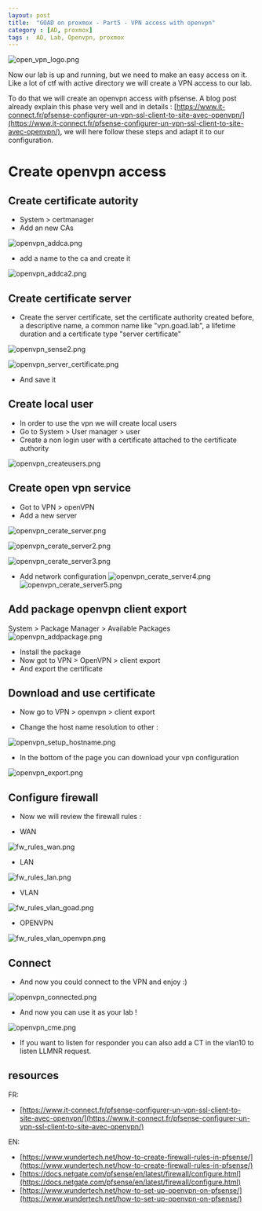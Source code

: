 ```yaml
---
layout: post
title:  "GOAD on proxmox - Part5 - VPN access with openvpn"
category : [AD, proxmox]
tags :  AD, Lab, Openvpn, proxmox
---
```


![open_vpn_logo.png](/assets/blog/proxmox/open_vpn_logo.png)

Now our lab is up and running, but we need to make an easy access on it.
Like a lot of ctf with active directory we will create a VPN access to our lab.

To do that we will create an openvpn access with pfsense.
A blog post already explain this phase very well and in details : [https://www.it-connect.fr/pfsense-configurer-un-vpn-ssl-client-to-site-avec-openvpn/](https://www.it-connect.fr/pfsense-configurer-un-vpn-ssl-client-to-site-avec-openvpn/), we will here follow these steps and adapt it to our configuration.

# Create openvpn access

## Create certificate autority

- System > certmanager
- Add an new CAs

![openvpn_addca.png](/assets/blog/proxmox/openvpn_addca.png)

- add a name to the ca and create it

![openvpn_addca2.png](/assets/blog/proxmox/openvpn_addca2.png)

## Create certificate server

- Create the server certificate, set the certificate authority created before, a descriptive name, a common name like "vpn.goad.lab", a lifetime duration and a certificate type "server certificate"

![openvpn_sense2.png](/assets/blog/proxmox/openvpn_sense2.png)

![openvpn_server_certificate.png](/assets/blog/proxmox/openvpn_server_certificate.png)

- And save it

## Create local user

- In order to use the vpn we will create local users
- Go to System > User manager > user
- Create a non login user with a certificate attached to the certificate authority

![openvpn_createusers.png](/assets/blog/proxmox/openvpn_createusers.png)


## Create open vpn service

- Got to VPN > openVPN
- Add a new server

![openvpn_cerate_server.png](/assets/blog/proxmox/openvpn_cerate_server.png)

![openvpn_cerate_server2.png](/assets/blog/proxmox/openvpn_cerate_server2.png)

![openvpn_cerate_server3.png](/assets/blog/proxmox/openvpn_cerate_server3.png)

- Add network configuration
![openvpn_cerate_server4.png](/assets/blog/proxmox/openvpn_cerate_server4.png)
![openvpn_cerate_server5.png](/assets/blog/proxmox/openvpn_cerate_server5.png)

## Add package openvpn client export

System > Package Manager > Available Packages
![openvpn_addpackage.png](/assets/blog/proxmox/openvpn_addpackage.png)

- Install the package
- Now got to VPN > OpenVPN > client export
- And export the certificate 


## Download and use certificate

- Now go to VPN > openvpn > client export 

- Change the host name resolution to other :

![openvpn_setup_hostname.png](/assets/blog/proxmox/openvpn_setup_hostname.png)

- In the bottom of the page you can download your vpn configuration

![openvpn_export.png](/assets/blog/proxmox/openvpn_export.png)


## Configure firewall

- Now we will review the firewall rules :

- WAN

![fw_rules_wan.png](/assets/blog/proxmox/fw_rules_wan.png)

- LAN

![fw_rules_lan.png](/assets/blog/proxmox/fw_rules_lan.png)

- VLAN

![fw_rules_vlan_goad.png](/assets/blog/proxmox/fw_rules_vlan_goad.png)

- OPENVPN

![fw_rules_vlan_openvpn.png](/assets/blog/proxmox/fw_rules_vlan_openvpn.png)

## Connect

- And now you could connect to the VPN and enjoy :)

![openvpn_connected.png](/assets/blog/proxmox/openvpn_connected.png)

- And now you can use it as your lab !

![openvpn_cme.png](/assets/blog/proxmox/openvpn_cme.png)

- If you want to listen for responder you can also add a CT in the vlan10 to listen LLMNR request.

## resources

FR: 
- [https://www.it-connect.fr/pfsense-configurer-un-vpn-ssl-client-to-site-avec-openvpn/](https://www.it-connect.fr/pfsense-configurer-un-vpn-ssl-client-to-site-avec-openvpn/)

EN:
- [https://www.wundertech.net/how-to-create-firewall-rules-in-pfsense/](https://www.wundertech.net/how-to-create-firewall-rules-in-pfsense/)
- [https://docs.netgate.com/pfsense/en/latest/firewall/configure.html](https://docs.netgate.com/pfsense/en/latest/firewall/configure.html)
- [https://www.wundertech.net/how-to-set-up-openvpn-on-pfsense/](https://www.wundertech.net/how-to-set-up-openvpn-on-pfsense/)
